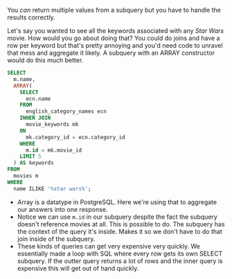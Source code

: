 You _can_ return multiple values from a subquery but you have to handle the results correctly.

Let's say you wanted to see all the keywords associated with any _Star Wars_ movie. How would you go about doing that? You could do joins and have a row per keyword but that's pretty annoying and you'd need code to unravel that mess and aggregate it likely. A subquery with an ARRAY constructor would do this much better.

```sql
SELECT
  m.name,
  ARRAY(
    SELECT
      ecn.name
    FROM
      english_category_names ecn
    INNER JOIN
      movie_keywords mk
    ON
      mk.category_id = ecn.category_id
    WHERE
      m.id = mk.movie_id
    LIMIT 5
  ) AS keywords
FROM
  movies m
WHERE
  name ILIKE '%star wars%';
```

- Array is a datatype in PostgreSQL. Here we're using that to aggregate our answers into one response.
- Notice we can use `m.id` in our subquery despite the fact the subquery doesn't reference movies at all. This is possible to do. The subquery has the context of the query it's inside. Makes it so we don't have to do that join inside of the subquery.
- These kinds of queries can get very expensive very quickly. We essentially made a loop with SQL where every row gets its own SELECT subquery. If the outter query returns a lot of rows and the inner query is expensive this will get out of hand quickly.
